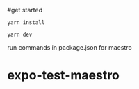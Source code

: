 #get started

```
yarn install

yarn dev

```

run commands in package.json for maestro
# expo-test-maestro
